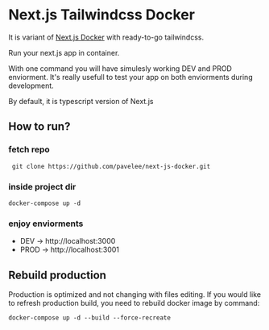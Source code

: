 # Next.js Tailwindcss Docker

It is variant of [Next.js Docker](https://github.com/pavelee/next-js-docker) with ready-to-go tailwindcss.

Run your next.js app in container.

With one command you will have simulesly working DEV and PROD enviorment. It's really usefull to test your app on both enviorments during development.

By default, it is typescript version of Next.js

## How to run?

### fetch repo
```
 git clone https://github.com/pavelee/next-js-docker.git
```
### inside project dir
```
docker-compose up -d
```
### enjoy enviorments
- DEV -> http://localhost:3000
- PROD -> http://localhost:3001

## Rebuild production

Production is optimized and not changing with files editing.
If you would like to refresh production build, you need to rebuild docker image by command:
```
docker-compose up -d --build --force-recreate
```